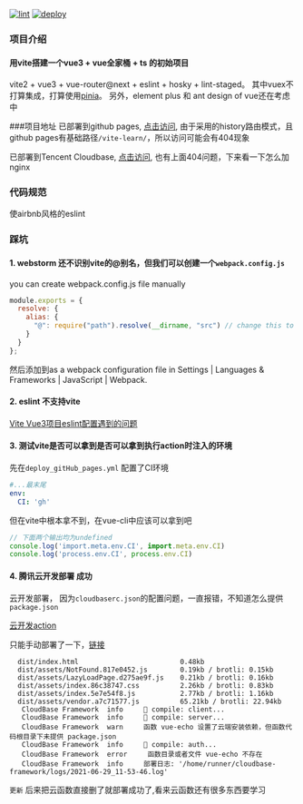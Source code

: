 [![lint](https://github.com/tyler4400/vite-learn/actions/workflows/lint.yml/badge.svg)](https://github.com/tyler4400/vite-learn/actions/workflows/lint.yml)
[![deploy](https://github.com/tyler4400/vite-learn/actions/workflows/deploy.yml/badge.svg)](https://github.com/tyler4400/vite-learn/actions/workflows/deploy.yml)

### 项目介绍
#### 用vite搭建一个vue3 + vue全家桶 + ts 的初始项目
vite2 + vue3 + vue-router@next + eslint + hosky + lint-staged。
其中vuex不打算集成，打算使用[pinia](https://github.com/posva/pinia)。
另外，element plus 和 ant design of vue还在考虑中

###项目地址
已部署到github pages, [点击访问](https://tyler4400.github.io/vite-learn/), 由于采用的history路由模式，且github pages有基础路径`/vite-learn/`，所以访问可能会有404现象

已部署到Tencent Cloudbase, [点击访问](https://helloworld-7gdt5hd730eba3c7-1302238818.tcloudbaseapp.com/dist/), 也有上面404问题，下来看一下怎么加nginx

### 代码规范
使airbnb风格的eslint


### 踩坑
#### 1. webstorm 还不识别vite的@别名，但我们可以创建一个`webpack.config.js`
 you can create webpack.config.js file manually
```js
module.exports = {
  resolve: {
    alias: {
      "@": require("path").resolve(__dirname, "src") // change this to your folder path
    }
  }
};
```
然后添加到as a webpack configuration file in Settings | Languages & Frameworks | JavaScript | Webpack.

#### 2. eslint 不支持vite
[Vite Vue3项目eslint配置遇到的问题](https://www.cnblogs.com/Jingge/p/14927175.html)

#### 3. 测试vite是否可以拿到是否可以拿到执行action时注入的环境
先在`deploy_gitHub_pages.yml` 配置了CI环境
```yaml
#...最末尾
env:
  CI: 'gh'
```
但在vite中根本拿不到，在vue-cli中应该可以拿到吧
```js
// 下面两个输出均为undefined
console.log('import.meta.env.CI', import.meta.env.CI)
console.log('process.env.CI', process.env.CI)
```

#### 4. 腾讯云开发部署 成功

云开发部署， 因为`cloudbaserc.json`的配置问题，一直报错，不知道怎么提供`package.json`

[云开发action](https://github.com/marketplace/actions/tencent-cloudbase-github-action)

只能手动部署了一下，[链接](https://helloworld-7gdt5hd730eba3c7-1302238818.tcloudbaseapp.com/dist/)


```
  dist/index.html                         0.48kb
  dist/assets/NotFound.817e0452.js        0.19kb / brotli: 0.15kb
  dist/assets/LazyLoadPage.d275ae9f.js    0.21kb / brotli: 0.16kb
  dist/assets/index.86c38747.css          2.26kb / brotli: 0.83kb
  dist/assets/index.5e7e54f8.js           2.77kb / brotli: 1.16kb
  dist/assets/vendor.a7c71577.js          65.21kb / brotli: 22.94kb
   CloudBase Framework  info     🧬 compile: client...
   CloudBase Framework  info     🧬 compile: server...
   CloudBase Framework  warn     函数 vue-echo 设置了云端安装依赖，但函数代码根目录下未提供 package.json
   CloudBase Framework  info     🧬 compile: auth...
   CloudBase Framework  error     函数目录或者文件 vue-echo 不存在
   CloudBase Framework  info     部署日志: '/home/runner/cloudbase-framework/logs/2021-06-29_11-53-46.log'
```
`更新` 后来把云函数直接删了就部署成功了,看来云函数还有很多东西要学习
